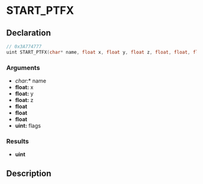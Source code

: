 # START_PTFX

## Declaration
```cpp
// 0x3A774777
uint START_PTFX(char* name, float x, float y, float z, float, float, float, uint flags);
```

### Arguments
- **char*:** name
- **float:** x
- **float:** y
- **float:** z
- **float**
- **float**
- **float**
- **uint:** flags

### Results
- **uint**

## Description
